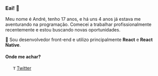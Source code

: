 ### Eai! 👋

Meu nome é André, tenho 17 anos, e há uns 4 anos já estava me aventurando na programação. Comecei a trabalhar profissionalmente recentemente e estou buscando novas oportunidades.

🌱 Sou desenvolvedor front-end e utilizo principalmente **React** e **React Native**.

#### Onde me achar?
<ul>
  <li style="display: flex; align-items: center;">
    <img src="https://user-images.githubusercontent.com/3603793/87077942-4b727b00-c1fa-11ea-890c-c1249a500a57.png" width="12" alt="Twitter"> 
    <a href="https://twitter.com/@_andregamma" target="_blank" title="Twitter">Twitter</a>
  </li>
</ul>

<!--
**andregamma/andregamma** is a ✨ _special_ ✨ repository because its `README.md` (this file) appears on your GitHub profile.

Here are some ideas to get you started:

- 🔭 I’m currently working on ...
- 🌱 I’m currently learning ...
- 👯 I’m looking to collaborate on ...
- 🤔 I’m looking for help with ...
- 💬 Ask me about ...
- 📫 How to reach me: ...
- 😄 Pronouns: ...
- ⚡ Fun fact: ...
-->


